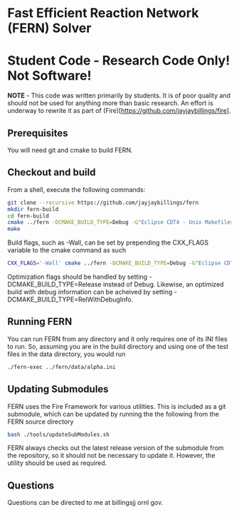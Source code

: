# Fast Efficient Reaction Network (FERN) Solver

# Student Code - Research Code Only! Not Software!

**NOTE** - This code was written primarily by students. It is of poor quality and
should not be used for anything more than basic research. An effort is underway to
rewrite it as part of (Fire)[https://github.com/jayjaybillings/fire].

## Prerequisites
You will need git and cmake to build FERN.

## Checkout and build

From a shell, execute the following commands:


```bash
git clone --recursive https://github.com/jayjaybillings/fern
mkdir fern-build
cd fern-build
cmake ../fern -DCMAKE_BUILD_TYPE=Debug -G"Eclipse CDT4 - Unix Makefiles" -DCMAKE_ECLIPSE_VERSION=4.5
make
```

Build flags, such as -Wall, can be set by prepending the CXX_FLAGS variable to 
the cmake command as such

```bash
CXX_FLAGS='-Wall' cmake ../fern -DCMAKE_BUILD_TYPE=Debug -G"Eclipse CDT4 - Unix Makefiles" -DCMAKE_ECLIPSE_VERSION=4.5
```

Optimization flags should be handled by setting -DCMAKE_BUILD_TYPE=Release 
instead of Debug. Likewise, an optimized build with debug information can be 
acheived by setting -DCMAKE_BUILD_TYPE=RelWithDebugInfo.

## Running FERN

You can run FERN from any directory and it only requires one of its INI files
to run. So, assuming you are in the build directory and using one of the test
files in the data directory, you would run

```bash
./fern-exec ../fern/data/alpha.ini
```

## Updating Submodules

FERN uses the Fire Framework for various utilities. This is included as a git
submodule, which can be updated by running the the following from the FERN
source directory

```bash
bash ./tools/updateSubModules.sh
```

FERN always checks out the latest release version of the submodule from the 
repository, so it should not be necessary to update it. However, the utility
should be used as required.

## Questions
Questions can be directed to me at billingsjj <at> ornl <dot> gov.
